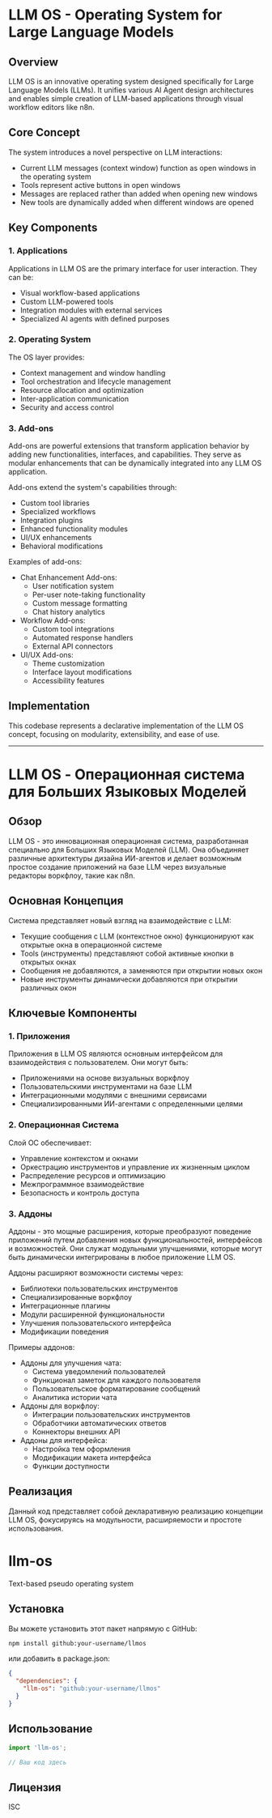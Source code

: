 # LLM OS - Operating System for Large Language Models

## Overview
LLM OS is an innovative operating system designed specifically for Large Language Models (LLMs). It unifies various AI Agent design architectures and enables simple creation of LLM-based applications through visual workflow editors like n8n.

## Core Concept
The system introduces a novel perspective on LLM interactions:
- Current LLM messages (context window) function as open windows in the operating system
- Tools represent active buttons in open windows
- Messages are replaced rather than added when opening new windows
- New tools are dynamically added when different windows are opened

## Key Components

### 1. Applications
Applications in LLM OS are the primary interface for user interaction. They can be:
- Visual workflow-based applications
- Custom LLM-powered tools
- Integration modules with external services
- Specialized AI agents with defined purposes

### 2. Operating System
The OS layer provides:
- Context management and window handling
- Tool orchestration and lifecycle management
- Resource allocation and optimization
- Inter-application communication
- Security and access control

### 3. Add-ons
Add-ons are powerful extensions that transform application behavior by adding new functionalities, interfaces, and capabilities. They serve as modular enhancements that can be dynamically integrated into any LLM OS application.

Add-ons extend the system's capabilities through:
- Custom tool libraries
- Specialized workflows
- Integration plugins
- Enhanced functionality modules
- UI/UX enhancements
- Behavioral modifications

Examples of add-ons:
- Chat Enhancement Add-ons:
  - User notification system
  - Per-user note-taking functionality
  - Custom message formatting
  - Chat history analytics
- Workflow Add-ons:
  - Custom tool integrations
  - Automated response handlers
  - External API connectors
- UI/UX Add-ons:
  - Theme customization
  - Interface layout modifications
  - Accessibility features

## Implementation
This codebase represents a declarative implementation of the LLM OS concept, focusing on modularity, extensibility, and ease of use.

---

# LLM OS - Операционная система для Больших Языковых Моделей

## Обзор
LLM OS - это инновационная операционная система, разработанная специально для Больших Языковых Моделей (LLM). Она объединяет различные архитектуры дизайна ИИ-агентов и делает возможным простое создание приложений на базе LLM через визуальные редакторы воркфлоу, такие как n8n.

## Основная Концепция
Система представляет новый взгляд на взаимодействие с LLM:
- Текущие сообщения с LLM (контекстное окно) функционируют как открытые окна в операционной системе
- Tools (инструменты) представляют собой активные кнопки в открытых окнах
- Сообщения не добавляются, а заменяются при открытии новых окон
- Новые инструменты динамически добавляются при открытии различных окон

## Ключевые Компоненты

### 1. Приложения
Приложения в LLM OS являются основным интерфейсом для взаимодействия с пользователем. Они могут быть:
- Приложениями на основе визуальных воркфлоу
- Пользовательскими инструментами на базе LLM
- Интеграционными модулями с внешними сервисами
- Специализированными ИИ-агентами с определенными целями

### 2. Операционная Система
Слой ОС обеспечивает:
- Управление контекстом и окнами
- Оркестрацию инструментов и управление их жизненным циклом
- Распределение ресурсов и оптимизацию
- Межпрограммное взаимодействие
- Безопасность и контроль доступа

### 3. Аддоны
Аддоны - это мощные расширения, которые преобразуют поведение приложений путем добавления новых функциональностей, интерфейсов и возможностей. Они служат модульными улучшениями, которые могут быть динамически интегрированы в любое приложение LLM OS.

Аддоны расширяют возможности системы через:
- Библиотеки пользовательских инструментов
- Специализированные воркфлоу
- Интеграционные плагины
- Модули расширенной функциональности
- Улучшения пользовательского интерфейса
- Модификации поведения

Примеры аддонов:
- Аддоны для улучшения чата:
  - Система уведомлений пользователей
  - Функционал заметок для каждого пользователя
  - Пользовательское форматирование сообщений
  - Аналитика истории чата
- Аддоны для воркфлоу:
  - Интеграции пользовательских инструментов
  - Обработчики автоматических ответов
  - Коннекторы внешних API
- Аддоны для интерфейса:
  - Настройка тем оформления
  - Модификации макета интерфейса
  - Функции доступности

## Реализация
Данный код представляет собой декларативную реализацию концепции LLM OS, фокусируясь на модульности, расширяемости и простоте использования.

# llm-os

Text-based pseudo operating system

## Установка

Вы можете установить этот пакет напрямую с GitHub:

```bash
npm install github:your-username/llmos
```

или добавить в package.json:

```json
{
  "dependencies": {
    "llm-os": "github:your-username/llmos"
  }
}
```

## Использование

```typescript
import 'llm-os';

// Ваш код здесь
```

## Лицензия

ISC
